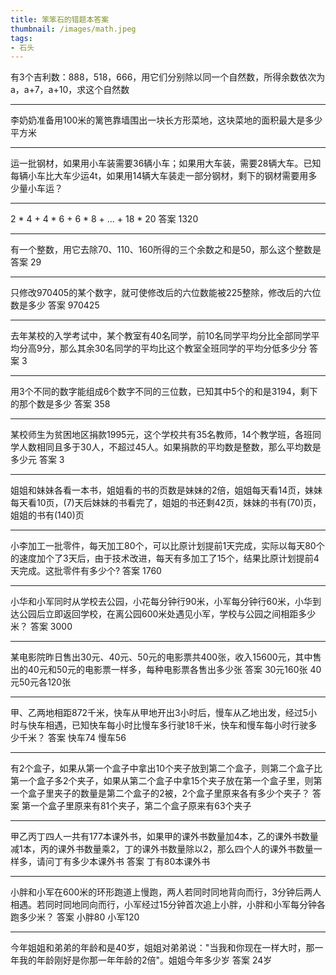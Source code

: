 ```yaml
---
title: 笨笨石的错题本答案
thumbnail: /images/math.jpeg
tags:
- 石头
---
```


有3个吉利数：888，518，666，用它们分别除以同一个自然数，所得余数依次为a，a+7，a+10，求这个自然数
***
李奶奶准备用100米的篱笆靠墙围出一块长方形菜地，这块菜地的面积最大是多少平方米
***
运一批钢材，如果用小车装需要36辆小车；如果用大车装，需要28辆大车。已知每辆小车比大车少运4t，如果用14辆大车装走一部分钢材，剩下的钢材需要用多少量小车运？
***
2 * 4 + 4 * 6 + 6 * 8 + ... + 18 * 20
答案 1320
***
有一个整数，用它去除70、110、160所得的三个余数之和是50，那么这个整数是
答案 29
***
只修改970405的某个数字，就可使修改后的六位数能被225整除，修改后的六位数是多少
答案 970425
***
去年某校的入学考试中，某个教室有40名同学，前10名同学平均分比全部同学平均分高9分，那么其余30名同学的平均比这个教室全班同学的平均分低多少分
答案 3
***
用3个不同的数字能组成6个数字不同的三位数，已知其中5个的和是3194，剩下的那个数是多少
答案 358
***
某校师生为贫困地区捐款1995元，这个学校共有35名教师，14个教学班，各班同学人数相同且多于30人，不超过45人。如果捐款的平均数是整数，那么平均数是多少元
答案 3
***
姐姐和妹妹各看一本书，姐姐看的书的页数是妹妹的2倍，姐姐每天看14页，妹妹每天看10页，(7)天后妹妹的书看完了，姐姐的书还剩42页，妹妹的书有(70)页，姐姐的书有(140)页
***
小李加工一批零件，每天加工80个，可以比原计划提前1天完成，实际以每天80个的速度加个了3天后，由于技术改进，每天有多加工了15个，结果比原计划提前4天完成。这批零件有多少个?
答案 1760
***
小华和小军同时从学校去公园，小花每分钟行90米，小军每分钟行60米，小华到达公园后立即返回学校，在离公园600米处遇见小军，学校与公园之间相距多少米？
答案 3000
***
某电影院昨日售出30元、40元、50元的电影票共400张，收入15600元，其中售出的40元和50元的电影票一样多，每种电影票各售出多少张
答案 30元160张 40元50元各120张
***
甲、乙两地相距872千米，快车从甲地开出3小时后，慢车从乙地出发，经过5小时与快车相遇，已知快车每小时比慢车多行驶18千米，快车和慢车每小时行驶多少千米？
答案 快车74 慢车56
***
有2个盒子，如果从第一个盒子中拿出10个夹子放到第二个盒子，则第二个盒子比第一个盒子多2个夹子，如果从第二个盒子中拿15个夹子放在第一个盒子里，则第一个盒子里夹子的数量是第二个盒子的2被，2个盒子里原来各有多少个夹子？
答案 第一个盒子里原来有81个夹子，第二个盒子原来有63个夹子
***
甲乙丙丁四人一共有177本课外书，如果甲的课外书数量加4本，乙的课外书数量减1本，丙的课外书数量乘2，丁的课外书数量除以2，那么四个人的课外书数量一样多，请问丁有多少本课外书
答案 丁有80本课外书
***
小胖和小军在600米的环形跑道上慢跑，两人若同时同地背向而行，3分钟后两人相遇。若同时同地同向而行，小军经过15分钟首次追上小胖，小胖和小军每分钟各跑多少米？
答案 小胖80 小军120
***
今年姐姐和弟弟的年龄和是40岁，姐姐对弟弟说："当我和你现在一样大时，那一年我的年龄刚好是你那一年年龄的2倍"。姐姐今年多少岁
答案 24岁